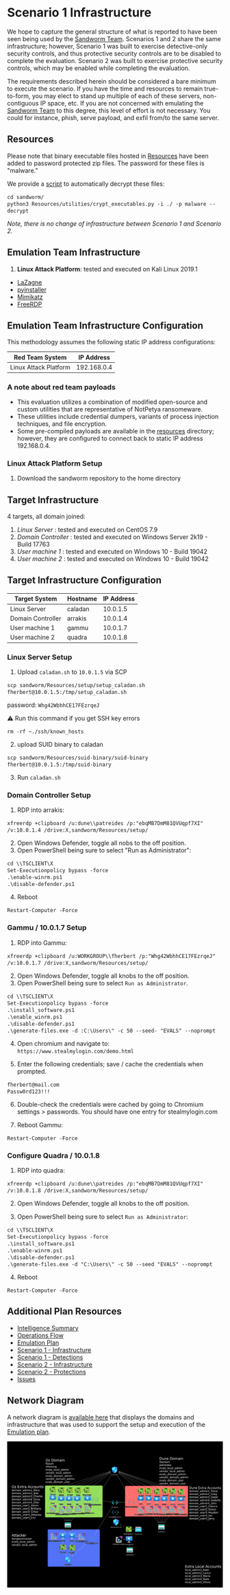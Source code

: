 # Scenario 1 Infrastructure

We hope to capture the general structure of what is reported to have been seen being used by the [Sandworm Team](https://attack.mitre.org/groups/G0034/). Scenarios 1 and 2 share the same infrastructure; however, Scenario 1 was built to exercise detective-only security controls, and thus protective security controls are to be disabled to complete the evaluation. Scenario 2 was built to exercise protective security controls, which may be enabled while completing the evaluation.

The requirements described herein should be considered a bare minimum to execute the scenario. If you have the time and resources to remain true-to-form, you may elect to stand up multiple of each of these servers, non-contiguous IP space, etc. If you are not concerned with emulating the [Sandworm Team](https://attack.mitre.org/groups/G0034/) to this degree, this level of effort is not necessary. You could for instance, phish, serve payload, and exfil from/to the same server.

## Resources

Please note that binary executable files hosted in [Resources](../../Resources/) have been added to password protected zip files. The password for these files is "malware."

We provide a [script](../../Resources/utilities/crypt_executables.py) to automatically decrypt these files:

```
cd sandworm/
python3 Resources/utilities/crypt_executables.py -i ./ -p malware --decrypt
```

*Note, there is no change of infrastructure between Scenario 1 and Scenario 2.*

## Emulation Team Infrastructure

1. **Linux Attack Platform**: tested and executed on Kali Linux 2019.1

- [LaZagne](https://github.com/AlessandroZ/LaZagne)
- [pyinstaller](https://github.com/pyinstaller/pyinstaller)
- [Mimikatz](https://github.com/gentilkiwi/mimikatz/wiki)
- [FreeRDP](https://github.com/FreeRDP/FreeRDP)

## Emulation Team Infrastructure Configuration

This methodology assumes the following static IP address configurations:

| Red Team System | IP Address |
| ------ | ------ |
| Linux Attack Platform | 192.168.0.4 |

### A note about red team payloads

- This evaluation utilizes a combination of modified open-source and custom utilities that are representative of NotPetya ransomeware.
- These utilities include credential dumpers, variants of process injection techniques, and file encryption.
- Some pre-compiled payloads are available in the [resources](../../Resources) directory; however, they are configured to connect back to static IP address 192.168.0.4.

### Linux Attack Platform Setup

1. Download the sandworm repository to the home directory

## Target Infrastructure

4 targets, all domain joined:

1. *Linux Server* : tested and executed on CentOS 7.9
2. *Domain Controller* : tested and executed on Windows Server 2k19 - Build 17763
3. *User machine 1* : tested and executed on Windows 10 - Build 19042
4. *User machine 2* : tested and executed on Windows 10 - Build 19042

## Target Infrastructure Configuration

| Target System | Hostname | IP Address |
| ------ | ------ | ------|
|Linux Server | caladan | 10.0.1.5 |
| Domain Controller | arrakis | 10.0.1.4 |
| User machine 1 | gammu | 10.0.1.7 |
| User machine 2 | quadra | 10.0.1.8 |

### Linux Server Setup

1. Upload `caladan.sh` to `10.0.1.5` via SCP

```
scp sandworm/Resources/setup/setup_caladan.sh fherbert@10.0.1.5:/tmp/setup_caladan.sh
```

password: `Whg42WbhhCE17FEzrqeJ`

⚠️  Run this command if you get SSH key errors

```
rm -rf ~./ssh/known_hosts
```

2. upload SUID binary to caladan

```
scp sandworm/Resources/suid-binary/suid-binary fherbert@10.0.1.5:/tmp/suid-binary
```

3. Run `caladan.sh`

### Domain Controller Setup

1. RDP into arrakis:

```
xfreerdp +clipboard /u:dune\\patreides /p:"ebqMB7DmM81QVUqpf7XI" /v:10.0.1.4 /drive:X,sandworm/Resources/setup/
```

2. Open Windows Defender, toggle all nobs to the off position.
3. Open PowerShell being sure to select "Run as Administrator":

```
cd \\TSCLIENT\X
Set-Executionpolicy bypass -force
.\enable-winrm.ps1
.\disable-defender.ps1
```

4. Reboot

```
Restart-Computer -Force
```

### Gammu / 10.0.1.7 Setup

1. RDP into Gammu:

```
xfreerdp +clipboard /u:WORKGROUP\\fherbert /p:"Whg42WbhhCE17FEzrqeJ" /v:10.0.1.7 /drive:X,sandworm/Resources/setup/
```

2. Open Windows Defender, toggle all knobs to the off position.
3. Open PowerShell being sure to select `Run as Administrator`.

```
cd \\TSCLIENT\X
Set-Executionpolicy bypass -force
.\install_software.ps1
.\enable_winrm.ps1
.\disable-defender.ps1
.\generate-files.exe -d :C:\Users\" -c 50 --seed- "EVALS" --noprompt
```

4. Open chromium and navigate to:
`https://www.stealmylogin.com/demo.html`

5. Enter the following credentials; save / cache the credentials when prompted.

```
fherbert@mail.com
Passw0rd123!!!
```

6. Double-check the credentials were cached by going to Chromium settings > passwords. You should have one entry for stealmylogin.com

7. Reboot Gammu:

```
Restart-Computer -Force
```

### Configure Quadra / 10.0.1.8

1. RDP into quadra:

```
xfreerdp +clipboard /u:dune\\patreides /p:"ebqMB7DmM81QVUqpf7XI" /v:10.0.1.8 /drive:X,sandworm/Resources/setup/
```

2. Open Windows Defender, toggle all knobs to the off position.

3. Open PowerShell being sure to select `Run as Administrator`:

```
cd \\TSCLIENT\X
Set-Executionpolicy bypass -force
.\install_software.ps1
.\enable-winrm.ps1
.\disable-defender.ps1
.\generate-files.exe -d "C:\Users\" -c 50 --seed "EVALS" --noprompt
```

4. Reboot

```
Restart-Computer -Force
```

## Additional Plan Resources

- [Intelligence Summary](../../Intelligence_Summary/Intelligence_Summary.md)
- [Operations Flow](../../Operations_Flow/Operations_Flow.md)
- [Emulation Plan](../../Emulation_Plan)
- [Scenario 1 - Infrastructure](../../Emulation_Plan/Scenario_1/Infrastructure.md)
- [Scenario 1 - Detections](../../Emulation_Plan/Scenario_1)
- [Scenario 2 - Infrastructure](../../Emulation_Plan/Scenario_2/Infrastructure.md)
- [Scenario 2 - Protections](../../Emulation_Plan/Scenario_2)
- [Issues](https://github.com/attackevals/ael/issues)

## Network Diagram

A network diagram is [available here](../../Resources/images/InfrastructureDiagram.png) that displays the domains and infrastructure that was used to support the setup and execution of the [Emulation plan](../../Emulation_plan/Scenario_1).

![Infrastructure Image](../../Resources/images/InfrastructureDiagram.png)

